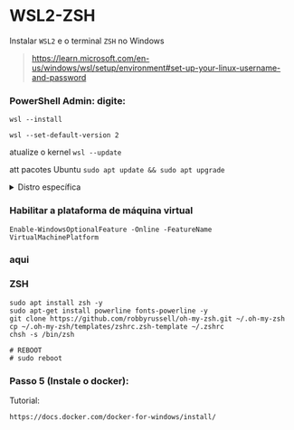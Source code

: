 # WSL2-ZSH
Instalar ``WSL2`` e o terminal ``ZSH`` no Windows

> https://learn.microsoft.com/en-us/windows/wsl/setup/environment#set-up-your-linux-username-and-password


### PowerShell Admin: digite: 

```
wsl --install
```
```
wsl --set-default-version 2
```
atualize o kernel ``wsl --update``

att pacotes Ubuntu ``sudo apt update && sudo apt upgrade``

<details>
  <summary>Distro específica</summary>

  ``wsl --list --online``
  ``wsl --install -d DISTRO-NAME``
</details>

### Habilitar a plataforma de máquina virtual
```
Enable-WindowsOptionalFeature -Online -FeatureName VirtualMachinePlatform
```

### aqui

### ZSH

```
sudo apt install zsh -y
sudo apt-get install powerline fonts-powerline -y
git clone https://github.com/robbyrussell/oh-my-zsh.git ~/.oh-my-zsh
cp ~/.oh-my-zsh/templates/zshrc.zsh-template ~/.zshrc
chsh -s /bin/zsh

# REBOOT
# sudo reboot
```


### Passo 5 (Instale o docker):

Tutorial: 
```
https://docs.docker.com/docker-for-windows/install/
```
